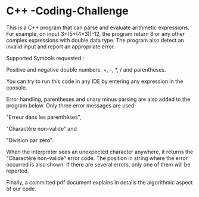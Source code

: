 # C++ -Coding-Challenge

This is a C++ program that can parse and evaluate arithmetic expressions. For example, on input 3+(5+(4*3))-12, the program return 8 or any other complex expressions with double data type. The program also detect an invalid input and report an appropriate error.

Supported Symbols requested :

Positive and negative double numbers.
+, -, *, / and parentheses.

You can try to run this code in any IDE by entering any expression in the console.

Error handling, parentheses and unary minus parsing are also added to the program below. Only three error messages are used:
 
"Erreur dans les parenthèses",

"Charactère non-valide" and

"Division par zéro". 

When the interpreter sees an unexpected character anywhere, it returns the "Charactère non-valide" error code. 
The position in string where the error occurred is also shown. 
If there are several errors, only one of them will be reported.

Finally, a committed pdf document explains in details the algorithmic aspect of our code.
